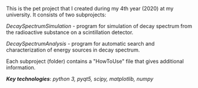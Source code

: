 This is the pet project that I created during my 4th year (2020) at my university. It consists of two subprojects:  

*DecaySpectrumSimulation* - program for simulation of decay spectrum from the radioactive substance on a scintillation detector.

*DecaySpectrumAnalysis* - program for automatic search and characterization of energy sources in decay spectrum.

Each subproject (folder) contains a "HowToUse" file that gives additional information.

***Key technologies***: *python 3, pyqt5, scipy, matplotlib, numpy*

